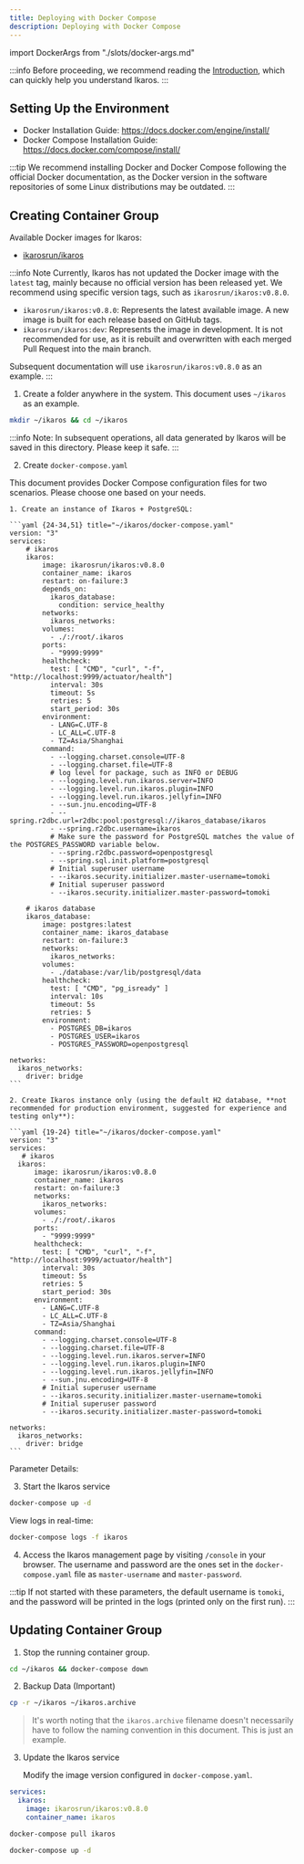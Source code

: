```yaml
---
title: Deploying with Docker Compose
description: Deploying with Docker Compose
---
```


import DockerArgs from "./slots/docker-args.md"

:::info
Before proceeding, we recommend reading the [Introduction](../prepare.md), which can quickly help you understand Ikaros.
:::

## Setting Up the Environment

- Docker Installation Guide: <https://docs.docker.com/engine/install/>
- Docker Compose Installation Guide: <https://docs.docker.com/compose/install/>

:::tip
We recommend installing Docker and Docker Compose following the official Docker documentation, as the Docker version in the software repositories of some Linux distributions may be outdated.
:::

## Creating Container Group

Available Docker images for Ikaros:

- [ikarosrun/ikaros](https://hub.docker.com/r/ikarosrun/ikaros)

:::info Note
Currently, Ikaros has not updated the Docker image with the `latest` tag, mainly because no official version has been released yet. We recommend using specific version tags, such as `ikarosrun/ikaros:v0.8.0`.

- `ikarosrun/ikaros:v0.8.0`: Represents the latest available image. A new image is built for each release based on GitHub tags.
- `ikarosrun/ikaros:dev`: Represents the image in development. It is not recommended for use, as it is rebuilt and overwritten with each merged Pull Request into the main branch.

Subsequent documentation will use `ikarosrun/ikaros:v0.8.0` as an example.
:::

1. Create a folder anywhere in the system. This document uses `~/ikaros` as an example.

  ```bash
  mkdir ~/ikaros && cd ~/ikaros
  ```
  :::info
  Note: In subsequent operations, all data generated by Ikaros will be saved in this directory. Please keep it safe.
  :::

2. Create `docker-compose.yaml`

  This document provides Docker Compose configuration files for two scenarios. Please choose one based on your needs.

    1. Create an instance of Ikaros + PostgreSQL:

    ```yaml {24-34,51} title="~/ikaros/docker-compose.yaml"
    version: "3"
    services:
        # ikaros
        ikaros:
            image: ikarosrun/ikaros:v0.8.0
            container_name: ikaros
            restart: on-failure:3
            depends_on:
              ikaros_database:
                condition: service_healthy
            networks:
              ikaros_networks:
            volumes:
              - ./:/root/.ikaros
            ports:
              - "9999:9999"
            healthcheck:
              test: [ "CMD", "curl", "-f", "http://localhost:9999/actuator/health"]
              interval: 30s
              timeout: 5s
              retries: 5
              start_period: 30s
            environment:
              - LANG=C.UTF-8
              - LC_ALL=C.UTF-8
              - TZ=Asia/Shanghai
            command:
              - --logging.charset.console=UTF-8
              - --logging.charset.file=UTF-8
              # log level for package, such as INFO or DEBUG
              - --logging.level.run.ikaros.server=INFO
              - --logging.level.run.ikaros.plugin=INFO
              - --logging.level.run.ikaros.jellyfin=INFO
              - --sun.jnu.encoding=UTF-8
              - --spring.r2dbc.url=r2dbc:pool:postgresql://ikaros_database/ikaros
              - --spring.r2dbc.username=ikaros
              # Make sure the password for PostgreSQL matches the value of the POSTGRES_PASSWORD variable below.
              - --spring.r2dbc.password=openpostgresql
              - --spring.sql.init.platform=postgresql
              # Initial superuser username
              - --ikaros.security.initializer.master-username=tomoki
              # Initial superuser password
              - --ikaros.security.initializer.master-password=tomoki

        # ikaros database
        ikaros_database:
            image: postgres:latest
            container_name: ikaros_database
            restart: on-failure:3
            networks:
              ikaros_networks:
            volumes:
              - ./database:/var/lib/postgresql/data
            healthcheck:
              test: [ "CMD", "pg_isready" ]
              interval: 10s
              timeout: 5s
              retries: 5
            environment:
              - POSTGRES_DB=ikaros
              - POSTGRES_USER=ikaros
              - POSTGRES_PASSWORD=openpostgresql

    networks:
      ikaros_networks:
        driver: bridge
    ```

    2. Create Ikaros instance only (using the default H2 database, **not recommended for production environment, suggested for experience and testing only**):

    ```yaml {19-24} title="~/ikaros/docker-compose.yaml"
    version: "3"
    services:
       # ikaros
      ikaros:
          image: ikarosrun/ikaros:v0.8.0
          container_name: ikaros
          restart: on-failure:3
          networks:
            ikaros_networks:
          volumes:
            - ./:/root/.ikaros
          ports:
            - "9999:9999"
          healthcheck:
            test: [ "CMD", "curl", "-f", "http://localhost:9999/actuator/health"]
            interval: 30s
            timeout: 5s
            retries: 5
            start_period: 30s
          environment:
            - LANG=C.UTF-8
            - LC_ALL=C.UTF-8
            - TZ=Asia/Shanghai
          command:
            - --logging.charset.console=UTF-8
            - --logging.charset.file=UTF-8
            - --logging.level.run.ikaros.server=INFO
            - --logging.level.run.ikaros.plugin=INFO
            - --logging.level.run.ikaros.jellyfin=INFO
            - --sun.jnu.encoding=UTF-8
            # Initial superuser username
            - --ikaros.security.initializer.master-username=tomoki
            # Initial superuser password
            - --ikaros.security.initializer.master-password=tomoki

    networks:
      ikaros_networks:
        driver: bridge
    ```

  Parameter Details:

  <DockerArgs />

3. Start the Ikaros service

  ```bash
  docker-compose up -d
  ```

  View logs in real-time:

  ```bash
  docker-compose logs -f ikaros
  ```

4. Access the Ikaros management page by visiting `/console` in your browser. The username and password are the ones set in the `docker-compose.yaml` file as `master-username` and `master-password`.

:::tip
If not started with these parameters, the default username is `tomoki`, and the password will be printed in the logs (printed only on the first run).
:::

## Updating Container Group

1. Stop the running container group.

  ```bash
  cd ~/ikaros && docker-compose down
  ```

2. Backup Data (Important)

  ```bash
  cp -r ~/ikaros ~/ikaros.archive
  ```

  > It's worth noting that the `ikaros.archive` filename doesn't necessarily have to follow the naming convention in this document. This is just an example.


3. Update the Ikaros service

   Modify the image version configured in `docker-compose.yaml`.

  ```yaml {3}
  services:
    ikaros:
      image: ikarosrun/ikaros:v0.8.0
      container_name: ikaros
  ```

  ```bash
  docker-compose pull ikaros
  ```

  ```bash
  docker-compose up -d
  ```
